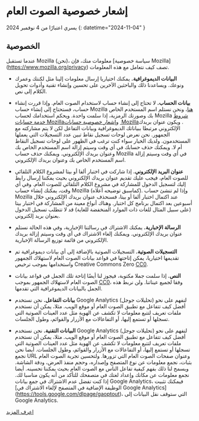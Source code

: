# إشعار خصوصية الصوت العام

 يسري اعتبارًا من 4 نوفمبر 2024 {: datetime="2024-11-04" }

## الخصوصية

عندما تستقبل Mozilla (نحن)، معلومات منك، فإن [سياسة خصوصية Mozilla]‏(https://www.mozilla.org/privacy) تصف كيف نتعامل مع هذه المعلومات.

* **البيانات الديموغرافية.** يمكنك اختياريا إرسال معلومات إلينا مثل لكنتك وعمرك ونوعك. ويساعدنا ذلك والباحثين الآخرين على تحسين وإنشاء تقنية وأدوات تحويل الكلام إلى نص.

* **بيانات الحساب.** لا تحتاج إلى إنشاء حساب لاستخدام الصوت العام. وإذا قررت إنشاء حساب، فستحتاج إلى إنشاء حساب Mozilla [هنا](https://commonvoice.mozilla.org/mozaws.net/signin)، ونحن نستلم اسم المستخدم الخاص بك وصورتك الرمزية، إذا سلمت واحدة. ويحكم استخدامك لحساب Mozilla [شروط خدمة حسابات Mozilla‏](https://www.mozilla.org/about/legal/terms/services/‎) و[إشعار خصوصية حسابات Mozilla‏](https://www.mozilla.org/privacy/mozilla-accounts/‎). ويكون عنوان بريدك الإلكتروني مرتبطا ببياناتك الديموغرافية وبيانات التفاعل لكن لا يتم مشاركته مع الجمهور. نحن نعرض لوحات تسجيل نقاط تبين عدد التسجيلات التي يعملها المستخدمون. ولديك الخيار سواء كنت ترغب في الظهور على لوحات تسجيل النقاط أم لا. ويمكنك حذف حسابك في أي وقت وسيتم إزالة اسم المستخدم الخاص بك وعنوان بريدك الإلكتروني. ويمكنك حذف حساب Mozilla في أي وقت وسيتم إزالة اسم المستخدم الخاص بك وعنوان بريدك الإلكتروني.

* **عنوان البريد الإلكتروني.** إذا شاركت في اختبار ألفا أو بيتا لمشروع الكلام التلقائي للصوت العام، فيجب عليك تقديم عنوان بريدك الإلكتروني بحيث يمكننا إرسال رابط إليك لتسجيل الدخول للمشاركة في مشروع الكلام التلقائي للصوت العام. وفي أي وقت، يمكنك إنشاء حساب Mozilla (كماسبق توضيحه أعلاه). وإذا لم تنشئ حساب Mozilla عند اكتمال اختبار ألفا أو بيتا، فسنحذف عنوان بريدك الإلكتروني خلال أسبوعين بعد اكتمال برنامج كل اختبار. وهناك أنواع معينة من المشاركة في اختبار بيتا (على سبيل المثال للغات ذات الموارد المنخفضة للغاية) قد لا تتطلب تسجيل الدخول بعنوان بريد إلكتروني.

* **الرسالة الإخبارية.** يمكنك الاشتراك في رسالتنا الإخبارية، وفي هذه الحالة نستلم عنوان بريدك الإلكتروني. ويمكنك إلغاء الاشتراك في أي وقت وسيتم إزالة بريدك الإلكتروني من قائمة توزيع الرسالة الإخبارية.

* **التسجيلات الصوتية.** التسجيلات الصوتية بالإضافة إلى أي بيانات ديموغرافية تم تقديمها اختياريا، يمكن إتاحتها في قواعد بيانات الصوت العام لاستهلاك الجمهور واستخدامها بموجب ترخيص Creative Commons Zero [CC0](https://creativecommons.org/publicdomain/zero/1.0/)‎.

* **النص.** إذا سلمت جملا مكتوبة، فيجوز لنا أيضًا إتاحة تلك الجمل في قواعد بيانات الصوت العام لاستهلاك الجمهور بموجب ‎[CC0](https://creativecommons.org/publicdomain/zero/1.0/)‎، وفقا لجميع عيناتنا. ولن نربط هذه الجمل بالبيانات الديموغرافية التي تقدمها.

* **بيانات التفاعل.** نحن نستخدم Google Analytics (تحليلات جوجل) لنفهم على نحو أفضل كيف تتفاعل مع تطبيق الصوت العام أو موقع الويب. مثلا، يمكن أن نستخدم ملفات تعريف لتتبع معلومات لا تكشف عن الهوية مثل عدد العينات الصوتية التي تسجلها أو تستمع إليها، أو التفاعالات مع الأزرار والقوائم، وطول الجلسات.

* **البيانات التقنية.** نحن نستخدم Google Analytics (تحليلات جوجل) لنفهم على نحو أفضل كيف تتفاعل مع تطبيق الصوت العام أو موقع الويب. مثلا، يمكن أن نستخدم ملفات تعريف لتتبع معلومات لا تكشف عن الهوية مثل عدد العينات الصوتية التي تسجلها أو تستمع إليها، أو التفاعالات مع الأزرار والقوائم، وطول الجلسات. أيضا نحن نجمع URL وعنوان صفحات الصوت العام التي تزورها. ولتحسين تجربة الصوت العام بثبات، نجمع معلومات عن نوع المتصفح وإصداره، وحجم منفذ العرض، ودقة الشاشة. ويسمح لنا ذلك بفهم كيفية تفاعل الناس مع الصوت العام بحيث يمكننا تحسينه. أيضا نجمع معلومات عن مكانك وإعداد لغتك في متصفحك للتأكد من أنه يكون مناسبا لك. إذا كنت تفضل عدم الاشتراك في جمع بيانات Google Analytics، فيمكنك تثبيت [الوظيفة الإضافية في المتصفح لإلغاء الاشتراك في Google Analytics]‏(https://tools.google.com/dlpage/gaoptout)، التي ستوقف نقل البيانات إلى Google Analytics.

 [اعرف المزيد](https://github.com/common-voice/common-voice/blob/main/docs/data_dictionary.md)

